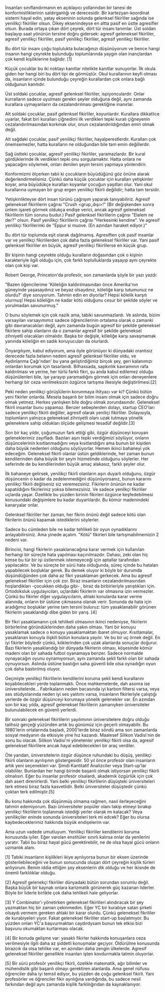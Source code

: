 İnsanları sınıflandırmanın en açıklayıcı yollarından bir tanesi de konformistliklerinin saldırganlığı ve derecesidir. Bir kartezyan-koordinat sistemi hayal edin, yatay ekseninin solunda gelenksel fikirliler sağında ise yenilikçi fikirliler olsun. Dikey eksenindeyse en altta pasif en üstte agresifler olsun. Burada ortaya çıkan dört çeyrek, dört tür insanı tanımlar. Üst soldan başlayıp saat yönünün tersine doğru gidersek: agresif geleneksel fikirliler, agresif yenilikçi fikirliler, pasif yenilikçi fikirliler, agresif yenilikçi fikirliler.

Bu dört tür insanı çoğu toplulukta bulacağınızı düşünüyorum ve bence hangi insanın hangi çeyrekte bulunduğu toplumlarında yaygın olan inançlardan çok kendi kişiliklerine bağlıdır. [1]

Küçük çocuklar bu iki noktayı kanıtlar nitelikte kanıtlar sunuyorlar. İlk okula giden her hangi biri bu dört tipi de görmüştür. Okul kurallarının keyfi olması da, insanların içinde bulunduğu çeyreğin kurallardan çok onlara bağlı olduğunun kanıtıdır.

Üst soldaki çocuklar, agresif gelenksel fikirliler, ispiyonculardır. Onlar kurralların sadece uyulması gerekn şeyler olduğuna değil, aynı zamanda kurallara uymayanların da cezalandırılması gerektiğine inanırlar.

Alt soldaki çocuklar, pasif gelenksel fikirliler, koyunlardır. Kurallara dikkatlice uyarlar, fakat biri kuralları çiğnedimi ilk verdikleri tepki kuralı çiğneyenin cezalandırılmasından korkmak olur, onun cezalandırıldığından emin olmak değil.

Alt sağdaki çocuklar, pasif yenilikçi fikirliler, hayalperestlerdir. Kuralları çok önemsemezler, hatta kuralların ne olduğundan bile tam emin değillerdir.

Sağ üstteki çocuklar, agresif yenilikçi fikirliler, yaramazlardır. Bir kural gördüklerinde ilk verdikleri tepki onu sorgulamaktır. Hatta onlara ne yapacağını söylemek, onları denilen şeyin tersini yapmaya yönlendirir.

Konformizmi ölçerken tabii ki çocukların büyüdüğünü göz önüne alarak değerlendirmelisiniz. Çünkü daha küçük çocuklar için kuralları yetişkinler koyar, ama büyüdükçe kuralları koyanlar çocuğun yaşıtları olur. Yani okul kurallarına uymayan bir grup ergen yenilikçi fikirli değilidir; hatta tam tersidir.

Yetişkinlikteyse dört insan türünü çağrışım yaparak tanıyabiliriz. Agresif geleneksel fikirlilerin çağrısı "Crush <grup_dışı>!" (Bir değişkenden sonra ünlem işareti görmek oldukça endişe verici, ancak agresif geleneksel fikirlilerin tüm sorunu budur.) Pasif gelenksel fikirlilerin çağrısı "Elalem ne der?" olsun. Pasif yenilikçi fikirlilerin çağrısı "Herkesinki kendine". Ve agresif yenilikçi fikirlilerinki de "Eppur si muove. (En azından haraket ediyor.)"

Bu dört tür toplumda eşit olarak dağılmamış. Agresiften çok pasif insanlar var ve yenilikçi fikirlilerden çok daha fazla geleneksel fikirliler var. Yani pasif gelenksel fikirliler en büyük, agresif yenilikçi fikirlilerse en küçük grup.

Bir kişinin hangi çeyrekte olduğu kuralların doğasından çok o kişinin karakteriyle ilgili olduğu için, çok farklı toplulluklarda yaşayıp aynı çeyrekte olan çok kişi var.

Robert George, Princeton'da profesör, son zamanlarda şöyle bir yazı yazdı:

"Bazen öğencilerime 'Köleliğin kaldırılmasından önce Amerika'nın güneyinde yaşasaydınız ve beyaz olsaydınız, köleliğe karşı tutumunuz ne olurdu?' diye soruyorum. Tahmin edin en diyorlar? Hepsi kölelik karşıtı olurmuş! Hepsi köleliğin ne kadar kötü olduğunu cesur bir şekilde söyler ve yorulmadan savunurmuş."

O bunu söylemek için çok nazik ama, tabiki savunmazlardı. Ve aslında, bizim varsayılan varsayımımız sadece öğrencilerinin ortalama olarak o zamanki gibi davranacakları değil, aynı zamanda bugün agresif bir şekilde geleneksel fikirlere sahip olanların da o zamanlar agresif bir şekilde geleneksel zihniyetli olacakları olmalıdır. Başka bir değişle, köleliğe karşı savaşmamak yanında köleliğin en sadık koruyucuları da olurlardı.

Önyargılıyım, kabul ediyorum, ama öyle görünüyor ki dünyadaki orantısız derecede fazla belanın nedeni agresif gelenksel fikirliler oldu, ve Aydınlanma Çağı'ndan' bu yana geliştirdiğimiz birçok şey, geri kalanımızı onlardan korumak için tasarlandı. Bilhassada, sapkınlık kavramının rafa kaldırılması ve yerine, her türlü farklı fikri, şu anda kabul edilemez olduğu düşünülenleri bile, işe yarayıp yaramadığını görmek için onları deneyenlere herhangi bir ceza verilmeksizin özgürce tartışma ilkesiyle değiştirilmesi.[2]

Peki neden yenilikçi görüşlülerin korunmaya ihityacı var ki? Çünkü bütün yeni fikirler onlarda. Mesela başarılı bir bilim insanı olmak için sadece doğru olmak yetmez. Herkes yanlışken bile doğru olmak zorundasındır. Geleneksel fikirli insanlar bunu yapamaz. Benzer sebeplerden dolayı, startup CEO'ları sadece yenilikçi fikirli değiller, agresif olarak yeniliçi fikirliler. Dolayısıyla, toplumların yalnızca geleneksel zihniyetli olanı uzak tutmaya yönelik geleneklere sahip oldukları ölçüde gelişmesi tesadüf değildir.[3]

Son bir kaç yıldır, çoğumuzun fark ettiği gibi, özgür düşünceyi koruyan geleneklerimiz zayıfladı. Bazıları aşırı tepki verdiğimizi söylüyor, onların düşüncelerinin kısıtlanmadığını veya kısıtlandığını ama bunun bir kişiden daha büyük nedenleri olduğunu söylüyorlar. Hemen ikinci bahaneyi yok edeceğim. Geleneksel fikirli olanlar üstün geldiklerinde, her zaman bunun kendilerinden daha büyük bir şeyin hizmetinde olduğunu söylerler. Her seferinde de bu kendilerinden büyük amaç alakasız, farklı şeyler olur.

İlk bahaneye gelirsek, yenilikçi fikirli olanların aşırı duyarlı olduğunu, özgür düşüncenin o kadar da zedelenmediğini düşünüyorsanız, bunun kararını yenilikçi fikirli değilseniz siz veremezsiniz. Fikirlerin önünün ne kadar kapatıldığını fikirleriniz yoksa bilemezsiniz. Ve sadece yenilkçi fikirliler uçlarda yaşar. Özellikle bu yüzden birinin fikirleri özgürce keşfedebilmesi konusundaki değişimlere bu kadar duyarlılardır. Bu kömür madenindeki kanaryalar onlar.

Gelenksel fikirliler her zaman, her fikrin önünü değil sadece kötü olan fikrilerin önünü kapamak istediklerini söylerler.

Sadece bu cümleden bile ne kadar tehlikeli bir oyun oynadıklarını anlayabilirsiniz. Ama yinede açalım. "Kötü" fikirleri bile tartışmabilmemizin 2 nedeni var.

Birincisi, hangi fikirlerin yasaklanacağına karar vermek için kullanılan herhangi bir süreçte hata yapılması kaçınılmazdır. Dahası, zeki olan hiç kimse bu tür bir işi üstlenmek istemeyeceği için aptallar tarafından yapılacaktır. Ve bu süreçte bir sürü hata olduğunda, süreç içinde bu hataları yapabilecek boşluklar gerek. Bu demek oluyor ki böyle bir durumda düşündüğünden çok daha az fikri yasaklaman gerkecek. Ama bu agresif geleneksel fikirliler için çok zor. Biraz insanların cezalandırılmasından hoşlandıkları -çocukken olduğu gibi- , biraz da birbirleriyle yarıştıkları için. Ortodoksluk uygulayıcıları, uçlardaki fikirlerin var olmasına izin vermezler. Çünkü bu fikirler diğer uygulayıcıların, ahlaki konularda karar verme alanında, onların bir üstüne çıkmasına olanak verir. Sonunda da hata için aradığımız boşluklar yerine tam tersini buluruz: tüm yasaklanabilir görünen fikirlerin yasaklandığı dibe giden bir yarış. [4]

Bir fikri yasaklamanın çok tehlikeli olmasının ikinci nedeniyse, fikirlerin birbirlerine göründüklerinden daha yakın olması. Yani bir konuyu yasaklamak sadece o konuyu yasaklamaktan ibaret olmuyor. Kısıtlamalar, yasaklanan konuyla ilişkili bütün konulara yayılır. Ve bu bir uç örnek değil. En iyi fikirler böyledir çünkü, köklerinden çok uzak alanlarda sonuçlar doğurur. Bazı fikirlerin yasaklandığı bir dünyada fikirlerin olması, köşesinde kömür madeni olan bir sahada futbol oyanamaya benzer. Sadece normalde oynayacağın oyunu oynamıyorsun, aynı zamanda şekli farklı olan bir sahada oynuyorsun. Aslında üstüne bastığın saha güvenli bile olsa oynadığın oyun çok daha bastırılmış oluyor.

Geçmişte yenilikçi fikirlilerin kendilerini koruma şekli kendi kurallarını koyabilecekleri yerde toplanmaktı. Önce mahkemelerde, dah asonra ise üniversitelerde... Fabrikaların neden bacasında iyi karbon filtersi varsa, veya ses stüdyolarında neden iyi ses yalıtımı varsa, insanların fikirleriyle çalıştığı yerlerde de özgür düşünceyi korumaya yönelik gelenekler var. En azından son bir kaç yılda, agresif geleneksel fikirlilerin zamanıyken üniversiteler bulunulabilecek en güvenli yerlerdi.

Bir sonraki geleneksel fikirlilerin yayılımının üniversitelere doğru olduğu talihsiz gerçeği yüzünden artık bu günümüz için geçerli olmayabilir. Bu 1980'lerin ortalarında başladı, 2000'lerde biraz söndü ama son zamanlarda sosyal medyanın da etkisiyle yine hız kazandı. Maalesef Silikon Vadisi'nin de sonu bu olacak. Silikon Vadisi'ni yönetenler yenilikçi fikirli olsa da, agresif geleneksel fikirlilere ancak hayal edebilecekleri bir araç verdiler.

Öte yandan, üniversitelerin özgür düşünce ruhundaki bu düşüş, yenilikçi fikirli olanların ayrılışının göstergesidir. 50 yıl önce profesör olan insanların artık yeni seçenekleri var. Şimdi Kantitatif Analizciler veya Start-up'lar olabililer. Bunlardan her hangi birinde başarılı olmak istiyorsan yenilikçi fikirli olmalısın. Eğer bu insanlar profesör olsalardı, akademik özgürlük için çok dah asert direnirlerdi. Yani belki yenilikçi fikirlilerin düşüşteki üniversiteleri terk etmesi biraz fazla kasvetlidir. Belki üniversiteler düşüştedir çünkü çoktan terk edilmiştir.[5]

Bu konu hakkında çok düşünmüş olmama rağmen, nasıl ilerleyeceğini tahmin edemiyorum. Bazı üniversiteler popüler olanı takip etmeyi bırakıp yenilikçi fikirlilerin toplanmak istediği yerler olarak mı kalacak? Veya yenilikçiler eninde sonunda üniversiteleri terk mi edcek? Eğer bu olursa kaybedeceklerimiz hakkında büyük endişelerim var.

Ama uzun vadede umutluyum. Yenilikçi fikirliler kendilerini koruma konusunda iyiler. Eğer varolan enstitüler sınırlı kalırsa onlar da yenilerini yaratır. Tabii bu biraz hayal gücü gerektirebilir, ne de olsa hayal gücü onların uzmanlık alanı.

[1] Tabiki insanların kişilikleri ikiye ayrılıyorsa bunun bir eksen üzerinde gösterilebileceğini ve bunun sonucunda oluşan dört çeyreğin kişilik türleri anlıyorum. Benim iddia ettiğim şey eksenlerin dik olduğu ve her ikisnde de önemli farklılıklar olduğu.

[2] Agresif gelenekçi fikirliler dünyadaki bütün sorundan sorumlu değil. Başka büyük bir kaynak onlara karizmatik görünerek güç kazanan liderler. Böyle bir liderle birlikte çok daha tehlikeli hale geliyorlar.

[3] Y Combinator'ı yönetirken geleneksel fikirlileri alındıracak bir şey yazmaktan hiç bir zaman çekinmedim. Eğer YC bir kurabiye satan şirketi olsaydı vermem gereken ahlaki bir karar olurdu. Çünkü geleneksel fikrililer de kurabiyeleri yiyor. Fakat geleneksel fikrililer start-up başlatmıyor. Bu yüzden onları YC'a başvurmaktan caydırdysam bunun tek etkisi bizi başvuru okumaktan kurtarması olacak.

[4] Bir konuda gelişme var: yasaklı fikirler hakkında konuşanlara ceza verilmesiyle ilgili daha az şiddetli konuşmalar geçiyor. Öldürülme konusunda birazcık da olsa tehlike var, en azından daha zengin ülkelerde. Agresif geleneksel fikirliler genellikle insanları işten kovdurmakla tatmin oluyorlar.

[5] Bir sürü profesör yenilikçi fikirli, özelikle matematik, ağır bilimler ve mühendislik gibi başarılı olmayı gerektiren alanlarda. Ama genel nüfusu öğrenciler daha iyi temsil ediyor, bu yüzden de çoğu gelenksel fikirli. Yani profesörler ve öğrenciler fikir ayrılığına vardığında, bu sadece nesil farkından değil aynı zamanda kişilik farklılığından da kaynaklanıyor.

